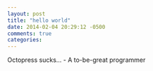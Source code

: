 ```yaml
---
layout: post
title: "hello world"
date: 2014-02-04 20:29:12 -0500
comments: true
categories: 
---
```


Octopress sucks... - A to-be-great programmer
